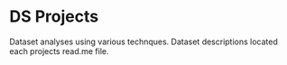 # DS Projects
 Dataset analyses using various technques. Dataset descriptions located each projects read.me file.   
